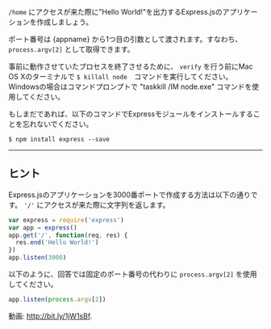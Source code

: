 `/home` にアクセスが来た際に"Hello World!"を出力するExpress.jsのアプリケーションを作成しましょう。

ポート番号は {appname} から1つ目の引数として渡されます。すなわち、 `process.argv[2]` として取得できます。

事前に動作させていたプロセスを終了させるために、 `verify` を行う前にMac OS Xのターミナルで `$ killall node`　コマンドを実行してください。
Windowsの場合はコマンドプロンプトで "taskkill /IM node.exe" コマンドを使用してください。

もしまだであれば、以下のコマンドでExpressモジュールをインストールすることを忘れないでください。

```
$ npm install express --save
```

-----------------------------

## ヒント

Express.jsのアプリケーションを3000番ポートで作成する方法は以下の通りです。
`'/'` にアクセスが来た際に文字列を返します。

```js
var express = require('express')
var app = express()
app.get('/', function(req, res) {
  res.end('Hello World!')
})
app.listen(3000)
```

以下のように、回答では固定のポート番号の代わりに `process.argv[2]` を使用してください。

```js
app.listen(process.argv[2])
```

動画: http://bit.ly/1jW1sBf.
